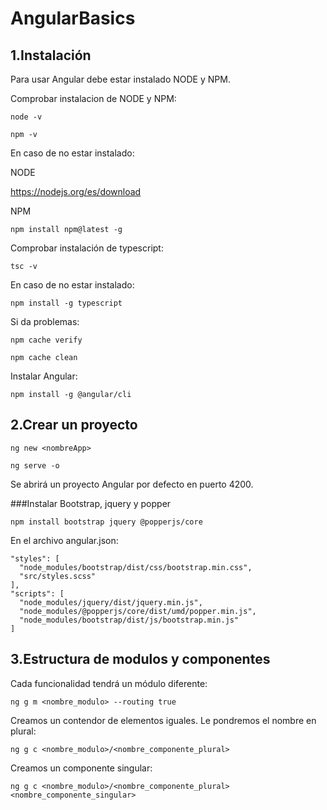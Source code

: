 # AngularBasics

## 1.Instalación

Para usar Angular debe estar instalado NODE y NPM.

Comprobar instalacion de NODE y NPM:

`node -v`

`npm -v`

En caso de no estar instalado:

NODE

https://nodejs.org/es/download

NPM

`npm install npm@latest -g`

Comprobar instalación de typescript:

`tsc -v`

En caso de no estar instalado:

`npm install -g typescript`

Si da problemas:

`npm cache verify`

`npm cache clean`

Instalar Angular:

`npm install -g @angular/cli`

## 2.Crear un proyecto

`ng new <nombreApp>`

`ng serve -o`

Se abrirá un proyecto Angular por defecto en puerto 4200.

###Instalar Bootstrap, jquery y popper

`npm install bootstrap jquery @popperjs/core`

En el archivo angular.json:

```
"styles": [
  "node_modules/bootstrap/dist/css/bootstrap.min.css",
  "src/styles.scss"
],
"scripts": [
  "node_modules/jquery/dist/jquery.min.js",
  "node_modules/@popperjs/core/dist/umd/popper.min.js",
  "node_modules/bootstrap/dist/js/bootstrap.min.js"
]
```
## 3.Estructura de modulos y componentes

Cada funcionalidad tendrá un módulo diferente:

`ng g m <nombre_modulo> --routing true`

Creamos un contendor de elementos iguales. Le pondremos el nombre en plural:

`ng g c <nombre_modulo>/<nombre_componente_plural>`

Creamos un componente singular:

`ng g c <nombre_modulo>/<nombre_componente_plural><nombre_componente_singular>`






